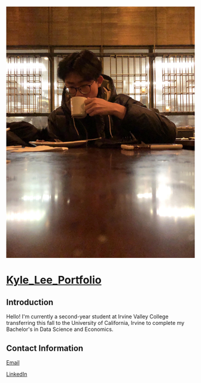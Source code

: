 ![](https://github.com/kylelee2062/Kyle_Lee_Portfolio/blob/main/images/unnamed.jpg)

# [Kyle_Lee_Portfolio](https://github.com/kylelee2062/Kyle_Lee_Portfolio.git)


## Introduction
Hello! I'm currently a second-year student at Irvine Valley College transferring this fall to the University of California, Irvine to complete my Bachelor's in Data Science and Economics.

## Contact Information
[Email](kylelee2062@gmail.com)

[LinkedIn](https://www.linkedin.com/in/kyle-lee-47b6761a8/)
